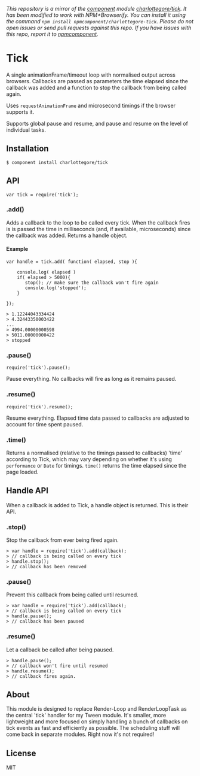 *This repository is a mirror of the [component](http://component.io) module [charlottegore/tick](http://github.com/charlottegore/tick). It has been modified to work with NPM+Browserify. You can install it using the command `npm install npmcomponent/charlottegore-tick`. Please do not open issues or send pull requests against this repo. If you have issues with this repo, report it to [npmcomponent](https://github.com/airportyh/npmcomponent).*
# Tick

  A single animationFrame/timeout loop with normalised output across browsers. Callbacks are passed as parameters the time elapsed since the callback was added and a function to stop the callback from being called again.

  Uses `requestAnimationFrame` and microsecond timings if the browser supports it.
  
  Supports global pause and resume, and pause and resume on the level of individual tasks.

## Installation

    $ component install charlottegore/tick

## API

    var tick = require('tick');

### .add()

  Adds a callback to the loop to be called every tick. When the callback fires is is passed the time in milliseconds (and, if available, microseconds) since the callback was added. Returns a handle object.

#### Example

    var handle = tick.add( function( elapsed, stop ){

    	console.log( elapsed )
    	if( elapsed > 5000){
           stop(); // make sure the callback won't fire again 
           console.log('stopped');   		
    	}

    });

    > 1.12244043334424
    > 4.32443350003422
    ...
    > 4994.00000000598
    > 5011.00000000422
    > stopped

### .pause()

    require('tick').pause();

  Pause everything. No callbacks will fire as long as it remains paused.
  
### .resume()

    require('tick').resume();

  Resume everything. Elapsed time data passed to callbacks are adjusted to account for time spent paused.

### .time()

  Returns a normalised (relative to the timings passed to callbacks) 'time' according to Tick, which may vary depending on whether it's using `performance` or `Date` for timings. `time()` returns the time elapsed since the page loaded.

## Handle API

  When a callback is added to Tick, a handle object is returned. This is their API.
  
### .stop()

  Stop the callback from ever being fired again.

    > var handle = require('tick').add(callback);
    > // callback is being called on every tick
    > handle.stop();
    > // callback has been removed
    
### .pause()

  Prevent this callback from being called until resumed.

    > var handle = require('tick').add(callback);
    > // callback is being called on every tick
    > handle.pause();
    > // callback has been paused
    
### .resume()

  Let a callback be called after being paused.
  
    > handle.pause();
    > // callback won't fire until resumed
    > handle.resume();
    > // callback fires again.
 

## About

  This module is designed to replace Render-Loop and RenderLoopTask as the central 'tick' handler for my Tween module. It's smaller, more lightweight and more focused on simply handling a bunch of callbacks on tick events as fast and efficiently as possible. The scheduling stuff will come back in separate modules. Right now it's not required!

## License

  MIT
